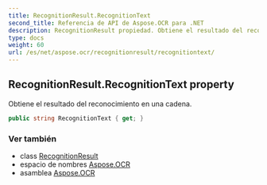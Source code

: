 ```yaml
---
title: RecognitionResult.RecognitionText
second_title: Referencia de API de Aspose.OCR para .NET
description: RecognitionResult propiedad. Obtiene el resultado del reconocimiento en una cadena.
type: docs
weight: 60
url: /es/net/aspose.ocr/recognitionresult/recognitiontext/
---
```

## RecognitionResult.RecognitionText property

Obtiene el resultado del reconocimiento en una cadena.

```csharp
public string RecognitionText { get; }
```

### Ver también

* class [RecognitionResult](../)
* espacio de nombres [Aspose.OCR](../../recognitionresult/)
* asamblea [Aspose.OCR](../../../)


